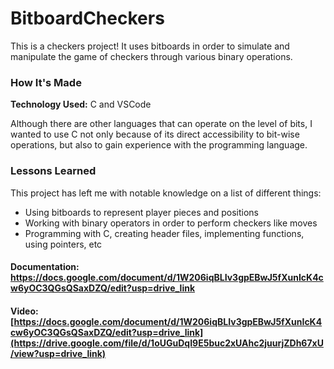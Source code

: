 # BitboardCheckers
This is a checkers project! It uses bitboards in order to simulate and manipulate the game of checkers through various binary operations.

### How It's Made
**Technology Used:** C and VSCode

Although there are other languages that can operate on the level of bits, I wanted to use C not only because of its direct accessibility to bit-wise operations, but also to gain experience with the programming language.

### Lessons Learned
This project has left me with notable knowledge on a list of different things:
- Using bitboards to represent player pieces and positions
- Working with binary operators in order to perform checkers like moves
- Programming with C, creating header files, implementing functions, using pointers, etc

#### Documentation: https://docs.google.com/document/d/1W206iqBLIv3gpEBwJ5fXunIcK4cw6yOC3QGsQSaxDZQ/edit?usp=drive_link
#### Video: [https://docs.google.com/document/d/1W206iqBLIv3gpEBwJ5fXunIcK4cw6yOC3QGsQSaxDZQ/edit?usp=drive_link](https://drive.google.com/file/d/1oUGuDqI9E5buc2xUAhc2juurjZDh67xU/view?usp=drive_link)
